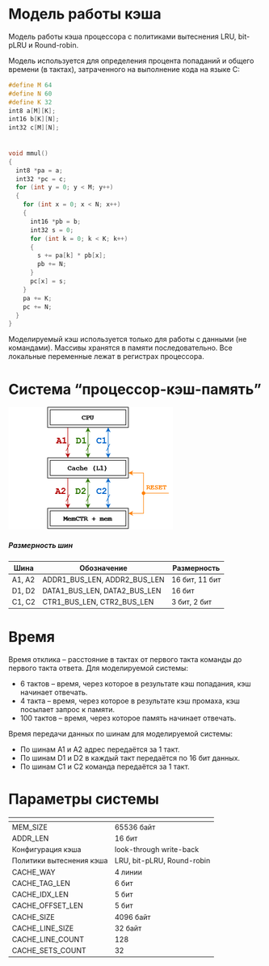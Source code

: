 # Модель работы кэша
Модель работы кэша процессора с политиками вытеснения LRU, bit-pLRU и Round-robin.

Модель используется для определения процента попаданий и общего времени (в тактах), затраченного на выполнение кода на языке C:

```C
#define M 64
#define N 60
#define K 32
int8 a[M][K];
int16 b[K][N];
int32 c[M][N];


void mmul()
{
  int8 *pa = a;
  int32 *pc = c;
  for (int y = 0; y < M; y++)
  {
    for (int x = 0; x < N; x++)
    {
      int16 *pb = b;
      int32 s = 0;
      for (int k = 0; k < K; k++)
      {
        s += pa[k] * pb[x];
        pb += N;
      }
      pc[x] = s;
    }
    pa += K;
    pc += N;
  }
}
```

Моделируемый кэш используется только для работы с данными (не командами).
Массивы хранятся в памяти последовательно.
Все локальные переменные лежат в регистрах процессора.

# Система “процессор-кэш-память”

![](./images/scheme.png)

##### Размерность шин
| Шина   | Обозначение                  | Размерность    |
|--------|------------------------------|----------------|
| A1, A2 | ADDR1_BUS_LEN, ADDR2_BUS_LEN | 16 бит, 11 бит |
| D1, D2 | DATA1_BUS_LEN, DATA2_BUS_LEN | 16 бит         |
| C1, C2 | CTR1_BUS_LEN, CTR2_BUS_LEN   | 3 бит, 2 бит   |

# Время
Время отклика – расстояние в тактах от первого такта команды до первого такта ответа.
Для моделируемой системы:
+ 6 тактов – время, через которое в результате кэш попадания, кэш начинает отвечать.
+ 4 такта – время, через которое в результате кэш промаха, кэш посылает запрос к памяти.
+ 100 тактов – время, через которое память начинает отвечать.
	
Время передачи данных по шинам для моделируемой системы:
+ По шинам A1 и A2 адрес передаётся за 1 такт.
+ По шинам D1 и D2 в каждый такт передаётся по 16 бит данных.
+ По шинам C1 и C2 команда передаётся за 1 такт.



# Параметры системы
| <!-- -->                 | <!-- -->                   |
|--------------------------|----------------------------|
| MEM_SIZE                 | 65536 байт                 |
| ADDR_LEN                 | 16 бит                     |
| Конфигурация кэша        | look-through write-back    |
| Политики вытеснения кэша | LRU, bit-pLRU, Round-robin |
| CACHE_WAY                | 4 линии                    |
| CACHE_TAG_LEN            | 6 бит                      |
| CACHE_IDX_LEN            | 5 бит                      |
| CACHE_OFFSET_LEN         | 5 бит                      |
| CACHE_SIZE               | 4096 байт                  |
| CACHE_LINE_SIZE          | 32 байт                    |
| CACHE_LINE_COUNT         | 128                        |
| CACHE_SETS_COUNT         | 32                         |






